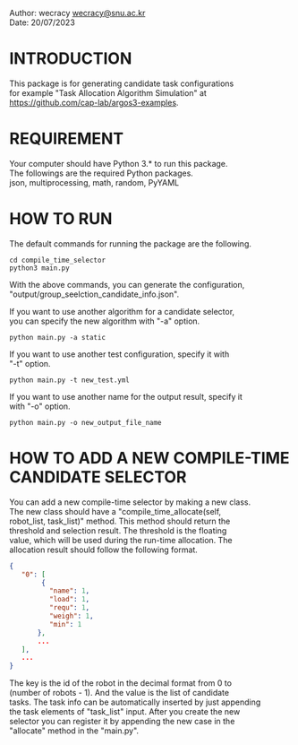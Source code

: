 Author: wecracy <wecracy@snu.ac.kr>  
Date: 20/07/2023

# INTRODUCTION

This package is for generating candidate task configurations  
for example "Task Allocation Algorithm Simulation" at  
https://github.com/cap-lab/argos3-examples.  
  
# REQUIREMENT
  
Your computer should have Python 3.* to run this package.  
The followings are the required Python packages.  
json, multiprocessing, math, random, PyYAML  
  
# HOW TO RUN
  
The default commands for running the package are the following.  
```console
cd compile_time_selector
python3 main.py
```
With the above commands, you can generate the configuration,  
"output/group_seelction_candidate_info.json".  
  
If you want to use another algorithm for a candidate selector,  
you can specify the new algorithm with "-a" option.  
```console
python main.py -a static
```
  
If you want to use another test configuration, specify it with  
"-t" option.  
```console
python main.py -t new_test.yml
```
  
If you want to use another name for the output result, specify it  
with "-o" option.  
```console
python main.py -o new_output_file_name
```
  
# HOW TO ADD A NEW COMPILE-TIME CANDIDATE SELECTOR
  
You can add a new compile-time selector by making a new class.  
The new class should have a "compile_time_allocate(self,  
robot_list, task_list)" method. This method should return the  
threshold and selection result. The threshold is the floating  
value, which will be used during the run-time allocation. The  
allocation result should follow the following format.  
```json
{
   "0": [
        {
          "name": 1,
          "load": 1,
          "requ": 1,
          "weigh": 1,
          "min": 1
       },
       ...
   ],
   ...
}
```
The key is the id of the robot in the decimal format from 0 to  
(number of robots - 1). And the value is the list of candidate  
tasks. The task info can be automatically inserted by just appending  
the task elements of "task_list" input. After you create the new  
selector you can register it by appending the new case in the  
"allocate" method in the "main.py".
